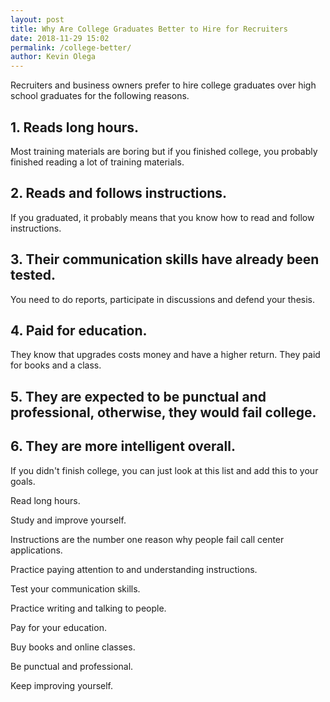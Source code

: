 ```yaml
--- 
layout: post 
title: Why Are College Graduates Better to Hire for Recruiters
date: 2018-11-29 15:02
permalink: /college-better/ 
author: Kevin Olega 
--- 
```

Recruiters and business owners prefer to hire college graduates over high school graduates for the following reasons.

## 1. Reads long hours. 

Most training materials are boring but if you finished college, you probably finished reading a lot of training materials.

## 2. Reads and follows instructions. 

If you graduated, it probably means that you know how to read and follow instructions.

## 3. Their communication skills have already been tested. 

You need to do reports, participate in discussions and defend your thesis.

## 4. Paid for education. 

They know that upgrades costs money and have a higher return. They paid for books and a class. 

## 5. They are expected to be punctual and professional, otherwise, they would fail college.


## 6. They are more intelligent overall.

If you didn't finish college, you can just look at this list and add this to your goals.

Read long hours. 

Study and improve yourself.

Instructions are the number one reason why people fail call center applications. 

Practice paying attention to and understanding instructions.

Test your communication skills. 

Practice writing and talking to people.

Pay for your education. 

Buy books and online classes.

Be punctual and professional.

Keep improving yourself.